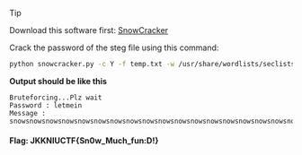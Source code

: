 > [!TIP]
> Download this software first:
> [SnowCracker](https://github.com/0xHasanM/SnowCracker)
>
> Crack the password of the steg file using this command:
> ```sh
> python snowcracker.py -c Y -f temp.txt -w /usr/share/wordlists/seclists/Passwords/xato-net-10-million-passwords-100.txt
> ```
> <!-- Top 100 worst password!!! -->

**Output should be like this**
```
Bruteforcing...Plz wait
Password : letmein
Message : snowsnowsnowsnowsnowsnowsnowsnowsnowsnowsnowsnowsnowsnowsnowsnowsnowsnowsnowsnowsnowsnowsnowsnowsnowsnowsnowsnowsnowsnowsnowsnowsnowsnowsnowsnowsnowsnowsnowsnowsnowsnowsnowsnowsnowJKKNIUCTF{Sn0w_Much_fun:D!}snowsnowsnowsnowsnowsnowsnowsnowsnowsnowsnowsnowsnowsnowsnowsnowsnowsnowsnowsnowsnowsnowsnowsnowsnowsnowsnowsnowsnowsnow
```
#### **Flag**: JKKNIUCTF{Sn0w_Much_fun:D!}

